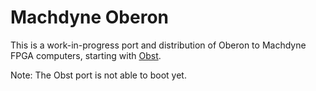 # Machdyne Oberon

This is a work-in-progress port and distribution of Oberon to Machdyne FPGA computers, starting with [Obst](https://github.com/machdyne/obst).

Note: The Obst port is not able to boot yet.
